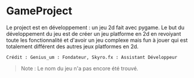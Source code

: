 # GameProject
Le project est en développement : un jeu 2d fait avec pygame.
Le but du développement du jeu est de créer un jeu platforme en 2d en revoiyant toute les fonctionnalité
  et d'avoir un jeu complexe mais fun à jouer qui est totalement différent des autres jeux platformes en 2d. 
  
```Crédit : Genius_um : Fondateur, Skyro.fx : Assistant Développeur```

>Note : Le nom du jeu n'a pas encore été trouvé.
